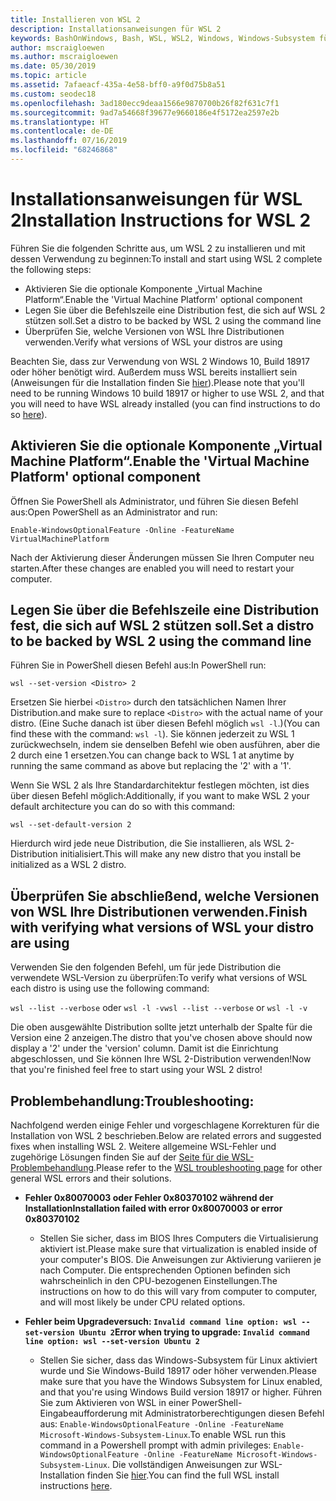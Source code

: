 ```yaml
---
title: Installieren von WSL 2
description: Installationsanweisungen für WSL 2
keywords: BashOnWindows, Bash, WSL, WSL2, Windows, Windows-Subsystem für Linux, Windows-Subsystem, Ubuntu, Debian, Suse, Windows 10, Installation, installieren
author: mscraigloewen
ms.author: mscraigloewen
ms.date: 05/30/2019
ms.topic: article
ms.assetid: 7afaeacf-435a-4e58-bff0-a9f0d75b8a51
ms.custom: seodec18
ms.openlocfilehash: 3ad180ecc9deaa1566e9870700b26f82f631c7f1
ms.sourcegitcommit: 9ad7a54668f39677e9660186e4f5172ea2597e2b
ms.translationtype: HT
ms.contentlocale: de-DE
ms.lasthandoff: 07/16/2019
ms.locfileid: "68246868"
---
```

# <a name="installation-instructions-for-wsl-2"></a><span data-ttu-id="06ae2-104">Installationsanweisungen für WSL 2</span><span class="sxs-lookup"><span data-stu-id="06ae2-104">Installation Instructions for WSL 2</span></span>

<span data-ttu-id="06ae2-105">Führen Sie die folgenden Schritte aus, um WSL 2 zu installieren und mit dessen Verwendung zu beginnen:</span><span class="sxs-lookup"><span data-stu-id="06ae2-105">To install and start using WSL 2 complete the following steps:</span></span>

- <span data-ttu-id="06ae2-106">Aktivieren Sie die optionale Komponente „Virtual Machine Platform“.</span><span class="sxs-lookup"><span data-stu-id="06ae2-106">Enable the 'Virtual Machine Platform' optional component</span></span>
- <span data-ttu-id="06ae2-107">Legen Sie über die Befehlszeile eine Distribution fest, die sich auf WSL 2 stützen soll.</span><span class="sxs-lookup"><span data-stu-id="06ae2-107">Set a distro to be backed by WSL 2 using the command line</span></span>
- <span data-ttu-id="06ae2-108">Überprüfen Sie, welche Versionen von WSL Ihre Distributionen verwenden.</span><span class="sxs-lookup"><span data-stu-id="06ae2-108">Verify what versions of WSL your distros are using</span></span>

<span data-ttu-id="06ae2-109">Beachten Sie, dass zur Verwendung von WSL 2 Windows 10, Build 18917 oder höher benötigt wird. Außerdem muss WSL bereits installiert sein (Anweisungen für die Installation finden Sie [hier](./install-win10.md)).</span><span class="sxs-lookup"><span data-stu-id="06ae2-109">Please note that you'll need to be running Windows 10 build 18917 or higher to use WSL 2, and that you will need to have WSL already installed (you can find instructions to do so [here](./install-win10.md)).</span></span> 

## <a name="enable-the-virtual-machine-platform-optional-component"></a><span data-ttu-id="06ae2-110">Aktivieren Sie die optionale Komponente „Virtual Machine Platform“.</span><span class="sxs-lookup"><span data-stu-id="06ae2-110">Enable the 'Virtual Machine Platform' optional component</span></span>

<span data-ttu-id="06ae2-111">Öffnen Sie PowerShell als Administrator, und führen Sie diesen Befehl aus:</span><span class="sxs-lookup"><span data-stu-id="06ae2-111">Open PowerShell as an Administrator and run:</span></span>

`Enable-WindowsOptionalFeature -Online -FeatureName VirtualMachinePlatform`

<span data-ttu-id="06ae2-112">Nach der Aktivierung dieser Änderungen müssen Sie Ihren Computer neu starten.</span><span class="sxs-lookup"><span data-stu-id="06ae2-112">After these changes are enabled you will need to restart your computer.</span></span>

## <a name="set-a-distro-to-be-backed-by-wsl-2-using-the-command-line"></a><span data-ttu-id="06ae2-113">Legen Sie über die Befehlszeile eine Distribution fest, die sich auf WSL 2 stützen soll.</span><span class="sxs-lookup"><span data-stu-id="06ae2-113">Set a distro to be backed by WSL 2 using the command line</span></span>

<span data-ttu-id="06ae2-114">Führen Sie in PowerShell diesen Befehl aus:</span><span class="sxs-lookup"><span data-stu-id="06ae2-114">In PowerShell run:</span></span>

`wsl --set-version <Distro> 2`

<span data-ttu-id="06ae2-115">Ersetzen Sie hierbei `<Distro>` durch den tatsächlichen Namen Ihrer Distribution.</span><span class="sxs-lookup"><span data-stu-id="06ae2-115">and make sure to replace `<Distro>` with the actual name of your distro.</span></span> <span data-ttu-id="06ae2-116">(Eine Suche danach ist über diesen Befehl möglich `wsl -l`.)</span><span class="sxs-lookup"><span data-stu-id="06ae2-116">(You can find these with the command: `wsl -l`).</span></span> <span data-ttu-id="06ae2-117">Sie können jederzeit zu WSL 1 zurückwechseln, indem sie denselben Befehl wie oben ausführen, aber die 2 durch eine 1 ersetzen.</span><span class="sxs-lookup"><span data-stu-id="06ae2-117">You can change back to WSL 1 at anytime by running the same command as above but replacing the '2' with a '1'.</span></span>

<span data-ttu-id="06ae2-118">Wenn Sie WSL 2 als Ihre Standardarchitektur festlegen möchten, ist dies über diesen Befehl möglich:</span><span class="sxs-lookup"><span data-stu-id="06ae2-118">Additionally, if you want to make WSL 2 your default architecture you can do so with this command:</span></span>

`wsl --set-default-version 2`

<span data-ttu-id="06ae2-119">Hierdurch wird jede neue Distribution, die Sie installieren, als WSL 2-Distribution initialisiert.</span><span class="sxs-lookup"><span data-stu-id="06ae2-119">This will make any new distro that you install be initialized as a WSL 2 distro.</span></span>

## <a name="finish-with-verifying-what-versions-of-wsl-your-distro-are-using"></a><span data-ttu-id="06ae2-120">Überprüfen Sie abschließend, welche Versionen von WSL Ihre Distributionen verwenden.</span><span class="sxs-lookup"><span data-stu-id="06ae2-120">Finish with verifying what versions of WSL your distro are using</span></span>

<span data-ttu-id="06ae2-121">Verwenden Sie den folgenden Befehl, um für jede Distribution die verwendete WSL-Version zu überprüfen:</span><span class="sxs-lookup"><span data-stu-id="06ae2-121">To verify what versions of WSL each distro is using use the following command:</span></span>

<span data-ttu-id="06ae2-122">`wsl --list --verbose` oder `wsl -l -v`</span><span class="sxs-lookup"><span data-stu-id="06ae2-122">`wsl --list --verbose` or `wsl -l -v`</span></span>

<span data-ttu-id="06ae2-123">Die oben ausgewählte Distribution sollte jetzt unterhalb der Spalte für die Version eine 2 anzeigen.</span><span class="sxs-lookup"><span data-stu-id="06ae2-123">The distro that you've chosen above should now display a '2' under the 'version' column.</span></span> <span data-ttu-id="06ae2-124">Damit ist die Einrichtung abgeschlossen, und Sie können Ihre WSL 2-Distribution verwenden!</span><span class="sxs-lookup"><span data-stu-id="06ae2-124">Now that you're finished feel free to start using your WSL 2 distro!</span></span> 

## <a name="troubleshooting"></a><span data-ttu-id="06ae2-125">Problembehandlung:</span><span class="sxs-lookup"><span data-stu-id="06ae2-125">Troubleshooting:</span></span> 

<span data-ttu-id="06ae2-126">Nachfolgend werden einige Fehler und vorgeschlagene Korrekturen für die Installation von WSL 2 beschrieben.</span><span class="sxs-lookup"><span data-stu-id="06ae2-126">Below are related errors and suggested fixes when installing WSL 2.</span></span> <span data-ttu-id="06ae2-127">Weitere allgemeine WSL-Fehler und zugehörige Lösungen finden Sie auf der [Seite für die WSL-Problembehandlung](troubleshooting.md).</span><span class="sxs-lookup"><span data-stu-id="06ae2-127">Please refer to the [WSL troubleshooting page](troubleshooting.md) for other general WSL errors and their solutions.</span></span>

* <span data-ttu-id="06ae2-128">**Fehler 0x80070003 oder Fehler 0x80370102 während der Installation**</span><span class="sxs-lookup"><span data-stu-id="06ae2-128">**Installation failed with error 0x80070003 or error 0x80370102**</span></span>
    * <span data-ttu-id="06ae2-129">Stellen Sie sicher, dass im BIOS Ihres Computers die Virtualisierung aktiviert ist.</span><span class="sxs-lookup"><span data-stu-id="06ae2-129">Please make sure that virtualization is enabled inside of your computer's BIOS.</span></span> <span data-ttu-id="06ae2-130">Die Anweisungen zur Aktivierung variieren je nach Computer. Die entsprechenden Optionen befinden sich wahrscheinlich in den CPU-bezogenen Einstellungen.</span><span class="sxs-lookup"><span data-stu-id="06ae2-130">The instructions on how to do this will vary from computer to computer, and will most likely be under CPU related options.</span></span>
   
* <span data-ttu-id="06ae2-131">**Fehler beim Upgradeversuch: `Invalid command line option: wsl --set-version Ubuntu 2`**</span><span class="sxs-lookup"><span data-stu-id="06ae2-131">**Error when trying to upgrade: `Invalid command line option: wsl --set-version Ubuntu 2`**</span></span>
    * <span data-ttu-id="06ae2-132">Stellen Sie sicher, dass das Windows-Subsystem für Linux aktiviert wurde und Sie Windows-Build 18917 oder höher verwenden.</span><span class="sxs-lookup"><span data-stu-id="06ae2-132">Please make sure that you have the Windows Subsystem for Linux enabled, and that you're using Windows Build version 18917 or higher.</span></span> <span data-ttu-id="06ae2-133">Führen Sie zum Aktivieren von WSL in einer PowerShell-Eingabeaufforderung mit Administratorberechtigungen diesen Befehl aus: `Enable-WindowsOptionalFeature -Online -FeatureName Microsoft-Windows-Subsystem-Linux`.</span><span class="sxs-lookup"><span data-stu-id="06ae2-133">To enable WSL run this command in a Powershell prompt with admin privileges: `Enable-WindowsOptionalFeature -Online -FeatureName Microsoft-Windows-Subsystem-Linux`.</span></span> <span data-ttu-id="06ae2-134">Die vollständigen Anweisungen zur WSL-Installation finden Sie [hier](./install-win10.md).</span><span class="sxs-lookup"><span data-stu-id="06ae2-134">You can find the full WSL install instructions [here](./install-win10.md).</span></span>